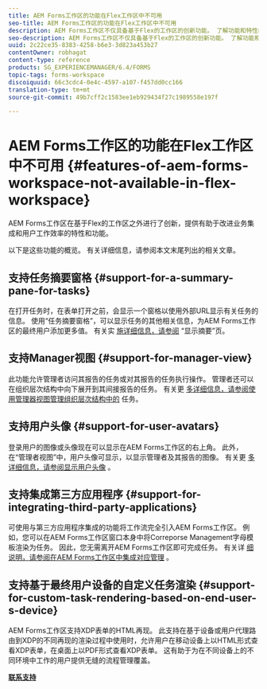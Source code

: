 ```yaml
---
title: AEM Forms工作区的功能在Flex工作区中不可用
seo-title: AEM Forms工作区的功能在Flex工作区中不可用
description: AEM Forms工作区不仅具备基于Flex的工作区的创新功能。 了解功能和特性的差异。
seo-description: AEM Forms工作区不仅具备基于Flex的工作区的创新功能。 了解功能和特性的差异。
uuid: 2c22ce35-8383-4258-b6e3-3d823a453b27
contentOwner: robhagat
content-type: reference
products: SG_EXPERIENCEMANAGER/6.4/FORMS
topic-tags: forms-workspace
discoiquuid: 66c3cdc4-0e4c-4597-a107-f457dd0cc166
translation-type: tm+mt
source-git-commit: 49b7cff2c1583ee1eb929434f27c1989558e197f

---
```



# AEM Forms工作区的功能在Flex工作区中不可用 {#features-of-aem-forms-workspace-not-available-in-flex-workspace}

AEM Forms工作区在基于Flex的工作区之外进行了创新，提供有助于改进业务集成和用户工作效率的特性和功能。

以下是这些功能的概览。 有关详细信息，请参阅本文末尾列出的相关文章。

## 支持任务摘要窗格 {#support-for-a-summary-pane-for-tasks}

在打开任务时，在表单打开之前，会显示一个窗格以使用外部URL显示有关任务的信息。 使用“任务摘要窗格”，可以显示任务的其他相关信息，为AEM Forms工作区的最终用户添加更多值。 有关实 [施详细信息，请参阅](/help/forms/using/displaying-information-task-summary-pane.md) “显示摘要”页。

## 支持Manager视图 {#support-for-manager-view}

此功能允许管理者访问其报告的任务或对其报告的任务执行操作。 管理者还可以在组织层次结构中向下展开到其间接报告的任务。 有关更 [多详细信息，请参阅使用管理器视图管理组织层次结构中的](/help/forms/using/tasks-organizational-hierarchy-using-manager.md) 任务。

## 支持用户头像 {#support-for-user-avatars}

登录用户的图像或头像现在可以显示在AEM Forms工作区的右上角。 此外，在“管理者视图”中，用户头像可显示，以显示管理者及其报告的图像。 有关更 [多详细信息，请参阅显示用户头像](/help/forms/using/displaying-user-avatar.md) 。

## 支持集成第三方应用程序 {#support-for-integrating-third-party-applications}

可使用与第三方应用程序集成的功能将工作流完全引入AEM Forms工作区。 例如，您可以在AEM Forms工作区窗口本身中将Correporse Management字母模板渲染为任务。 因此，您无需离开AEM Forms工作区即可完成任务。 有关详 [细说明，请参阅在AEM Forms工作区中集成对应管理](/help/forms/using/integrating-correspondence-management-html-workspace.md) 。

## 支持基于最终用户设备的自定义任务渲染 {#support-for-custom-task-rendering-based-on-end-user-s-device}

AEM Forms工作区支持XDP表单的HTML再现。 此支持在基于设备或用户代理路由到XDP的不同再现的渲染过程中使用时，允许用户在移动设备上以HTML形式查看XDP表单，在桌面上以PDF形式查看XDP表单。 这有助于为在不同设备上的不同环境中工作的用户提供无缝的流程管理覆盖。

**[联系支持](https://www.adobe.com/account/sign-in.supportportal.html)**
